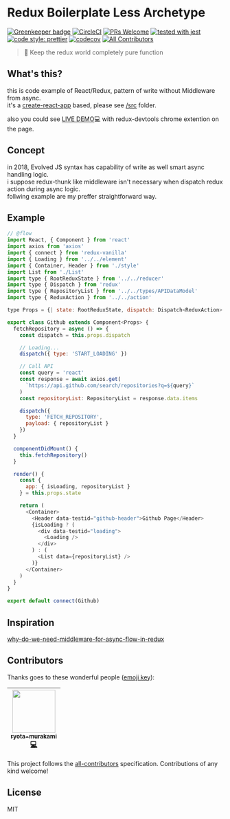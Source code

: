 # Redux Boilerplate Less Archetype

[![Greenkeeper badge](https://badges.greenkeeper.io/ryota-murakami/redux-zero-middleware.svg)](https://greenkeeper.io/)
[![CircleCI](https://circleci.com/gh/ryota-murakami/redux-boilerplate-less-archetype.svg?style=svg)](https://circleci.com/gh/ryota-murakami/redux-boilerplate-less-archetype)
[![PRs Welcome](https://img.shields.io/badge/PRs-welcome-brightgreen.svg?style=flat-square)](http://makeapullrequest.com)
[![tested with jest](https://img.shields.io/badge/tested_with-jest-99424f.svg)](https://github.com/facebook/jest)
[![code style: prettier](https://img.shields.io/badge/code_style-prettier-ff69b4.svg)](https://github.com/prettier/prettier)
[![codecov](https://codecov.io/gh/ryota-murakami/redux-no-middleware-pattarn/branch/master/graph/badge.svg)](https://codecov.io/gh/ryota-murakami/redux-no-middleware-pattarn)
[![All Contributors](https://img.shields.io/badge/all_contributors-1-orange.svg?style=flat-square)](#contributors)

> 🍷 Keep the redux world completely pure function

<!-- START doctoc generated TOC please keep comment here to allow auto update -->
<!-- DON'T EDIT THIS SECTION, INSTEAD RE-RUN doctoc TO UPDATE -->

## What's this?
this is code example of React/Redux, pattern of write without Middleware from async.  
it's a [create-react-app](https://github.com/facebook/create-react-app) based, please see [/src](https://github.com/ryota-murakami/redux-no-middleware-pattarn/tree/master/src) folder.  

also you could see [LIVE DEMO](https://hardcore-leavitt-db43ed.netlify.com/)💻 with redux-devtools chrome extention on the page.

## Concept
in 2018, Evolved JS syntax has capability of write as well smart async handling logic.  
i suppose redux-thunk like middleware isn't necessary when dispatch redux action during async logic.  
follwing example are my preffer straightforward way.

## Example

```js
// @flow
import React, { Component } from 'react'
import axios from 'axios'
import { connect } from 'redux-vanilla'
import { Loading } from '../../element'
import { Container, Header } from './style'
import List from './List'
import type { RootReduxState } from '../../reducer'
import type { Dispatch } from 'redux'
import type { RepositoryList } from '../../types/APIDataModel'
import type { ReduxAction } from '../../action'

type Props = {| state: RootReduxState, dispatch: Dispatch<ReduxAction> |}

export class Github extends Component<Props> {
  fetchRepository = async () => {
    const dispatch = this.props.dispatch

    // Loading...
    dispatch({ type: 'START_LOADING' })

    // Call API
    const query = 'react'
    const response = await axios.get(
      `https://api.github.com/search/repositories?q=${query}`
    )
    const repositoryList: RepositoryList = response.data.items

    dispatch({
      type: 'FETCH_REPOSITORY',
      payload: { repositoryList }
    })
  }

  componentDidMount() {
    this.fetchRepository()
  }

  render() {
    const {
      app: { isLoading, repositoryList }
    } = this.props.state

    return (
      <Container>
        <Header data-testid="github-header">Github Page</Header>
        {isLoading ? (
          <div data-testid="loading">
            <Loading />
          </div>
        ) : (
          <List data={repositoryList} />
        )}
      </Container>
    )
  }
}

export default connect(Github)
```

## Inspiration
[why-do-we-need-middleware-for-async-flow-in-redux](https://stackoverflow.com/questions/34570758/why-do-we-need-middleware-for-async-flow-in-redux)


## Contributors

Thanks goes to these wonderful people ([emoji key](https://github.com/kentcdodds/all-contributors#emoji-key)):

<!-- ALL-CONTRIBUTORS-LIST:START - Do not remove or modify this section -->
<!-- prettier-ignore -->
| [<img src="https://avatars2.githubusercontent.com/u/5501268?v=4" width="100px;"/><br /><sub><b>ryota-murakami</b></sub>](http://ryota-murakami.github.io/)<br />[💻](https://github.com/ryota-murakami/redux-no-middleware-pattarn/commits?author=ryota-murakami "Code") |
| :---: |
<!-- ALL-CONTRIBUTORS-LIST:END -->

This project follows the [all-contributors](https://github.com/kentcdodds/all-contributors) specification. Contributions of any kind welcome!

## License
MIT
